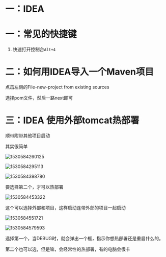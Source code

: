 # 一：IDEA

# 一：常见的快捷键

1. 快速打开控制台`Alt+4`



# 二：如何用IDEA导入一个Maven项目

点击左侧的File-new-project from existing sources 

选择pom文件，然后一路next即可



# 三：IDEA 使用外部tomcat热部署

顺带附带其他项目启动

其实很简单

![1530584260125](C:\Users\admin\AppData\Local\Temp\1530584260125.png)

![1530584295113](C:\Users\admin\AppData\Local\Temp\1530584295113.png)

![1530584398780](C:\Users\admin\AppData\Local\Temp\1530584398780.png)

要选择第二个，才可以热部署

![1530584453322](C:\Users\admin\AppData\Local\Temp\1530584453322.png)

这个可以选择外部和项目，这样启动连带外部的项目一起启动

![1530584551721](C:\Users\admin\AppData\Local\Temp\1530584551721.png)

![1530584579593](C:\Users\admin\AppData\Local\Temp\1530584579593.png)

选择第一个，当DEBUG时，就会弹出一个框，指示你想热部署还是重启什么的。

第二个也可以选，但是嘛，会经常性的热部署，有的电脑会很卡